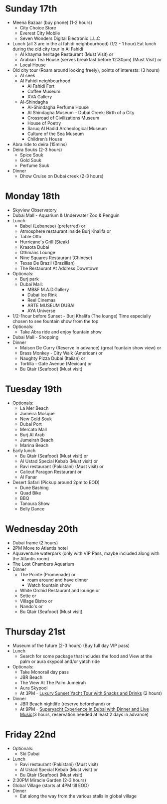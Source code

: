 # Sunday 17th
- Meena Bazaar (buy phone) (1-2 hours)
	- City Choice Store
	- Everest City Mobile
	- Seven Wonders Digital Electronic L.L.C
- Lunch (all 3 are in the al fahidi neighbourhood) (1/2 - 1 hour)
	Eat lunch during the old city tour in Al Fahidi
	- Al khayma heritage Restaurant (Must Visit) or
	- Arabian Tea House (serves breakfast before 12:30pm) (Must Visit) or
	- Local House
- Old city tour (Roam around looking freely), points of interests: (3 hours)
	- Al seek
	- Al Fahidi neighbourhood
		- Al Fahidi Fort
		- Coffee Museum
		- XVA Gallery
	- Al-Shindagha
		- Al-Shindagha Perfume House
		- Al Shindagha Museum – Dubai Creek: Birth of a City
		- Crossroad of Civilizations Museum
		- House of Poetry
		- Saruq Al Hadid Archeological Museum
		- Culture of the Sea Museum
		- Children’s House
- Abra ride to deira (15mins)
- Deira Souks (2-3 hours)
	- Spice Souk
	- Gold Souk
	- Perfume Souk
- Dinner
	- Dhow Cruise on Dubai creek (2-3 hours)
# Monday 18th
- Skyview Observatory
- Dubai Mall - Aquarium & Underwater Zoo & Penguin
- Lunch
	- Babel (Lebanese) (preferred) or
	- Atmosphere restaurant inside Burj Khalifa or
	- Table Otto
	- Hurricane's Grill (Steak)
	- Krasota Dubai
	- Othmans Lounge
	- Nine Squares Restaurant (Chinese)
	- Texas De Brazil (Brazillian)
	- The Restaurant At Address Downtown
- Optionals:
	- Burj park
	- Dubai Mall: 
		- MB&F M.A.D.Gallery
		- Dubai Ice Rink
		- Reel Cinemas
		- ARTE MUSEUM DUBAI
		- AYA Universe
- 1/2-1hour before Sunset - Burj Khalifa (The lounge) Time especially chosen to see fountain show from the top
- Optionals:
	- Take Abra ride and enjoy fountain show
- Dubai Mall - Shopping
- Dinner
	- Maison De Curry (Reserve in advance) (great fountain show view) or
	- Brass Monkey - City Walk (American) or
	- Naughty Pizza Dubai (Italian) or
	- Tortilla - Gate Avenue (Mexican) or
	- Bu Qtair (Seafood) (Must visit)
# Tuesday 19th
- Optionals:
	- La Mer Beach
	- Jumeira Mosque
	- New Gold Souk
	- Dubai Port
	- Mercato Mall
	- Burj Al Arab
	- Jumeirah Beach
	- Marina Beach
- Early lunch
	- Bu Qtair (Seafood) (Must visit) or
	- Al Ustad Special Kebab (Must visit) or
	- Ravi restaurant (Pakistani) (Must visit) or
	- Calicut Paragon Restaurant or
	- Al Fanar
- Desert Safari (Pickup around 2pm to EOD)
	- Dune Bashing
	- Quad Bike
	- BBQ
	- Tanoura Show
	- Belly Dance
# Wednesday 20th
- Dubai frame (2 hours)
- 2PM Move to Atlantis hotel
- Aquaventure waterpark (only with VIP Pass, maybe included along with the Atlantis room)
- The Lost Chambers Aquarium
- Dinner
	- The Pointe (Promenade) or
		- roam around and have dinner
		- Watch fountain show
	- White Orchid Restaurant and lounge or
	- Sette or
	- Village Bistro or
	- Nando's or
	- Bu Qtair (Seafood) (Must visit)
# Thursday 21st
- Museum of the future (2-3 hours) (Buy full day VIP pass)
- Lunch
	- Search for some package that includes the food and View at the palm or aura skypool and/or yatch ride
- Optionals:
	- Take Monorail day pass
	- JBR Beach
	- The View At The Palm Jumeirah
	- Aura Skypool
	- At 3PM - [Luxury Sunset Yacht Tour with Snacks and Drinks](https://www.getyourguide.com/dubai-l173/luxury-afternoon-yacht-tourshared-t463107/?ranking_uuid=76ce9010-2a52-4bb1-aad0-f54520c83711) (2 hours)
- Dinner
	- JBR Beach nightlife (reserve beforehand) or 
	- At 9PM - [Superyacht Experience in Dubai with Dinner and Live Music](https://www.tripadvisor.in/AttractionProductReview-g295424-d27099488-Superyacht_Experience_in_Dubai_with_Dinner_and_Live_Music-Dubai_Emirate_of_Dubai.html)(3 hours, reservation needed at least 2 days in advance)
# Friday 22nd
- Optionals:
	- Ski Dubai
- Lunch
	- Ravi restaurant (Pakistani) (Must visit)
	- Al Ustad Special Kebab (Must visit) or
	- Bu Qtair (Seafood) (Must visit)
- 2:30PM Miracle Garden (2-3 hours)
- Global Village (starts at 4PM till EOD)
- Dinner
	- Eat along the way from the various stalls in global village
